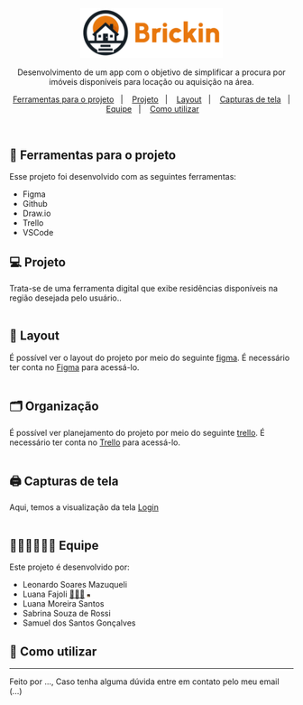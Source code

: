 

 
 <p align="center">
  <img alt="Logo" src="brickin-tcc.png" width="50%">
</p>


<p align="center">
Desenvolvimento de um app com o objetivo de simplificar a procura por imóveis disponíveis para locação ou aquisição na área.
</p>

<p align="center">
  <a href="#-tecnologias">Ferramentas para o projeto</a>&nbsp;&nbsp;&nbsp;|&nbsp;&nbsp;&nbsp;
  <a href="#-projeto">Projeto</a>&nbsp;&nbsp;&nbsp;|&nbsp;&nbsp;&nbsp;
  <a href="#-layout">Layout</a>&nbsp;&nbsp;&nbsp;|&nbsp;&nbsp;&nbsp;
  <a href="#-layout">Capturas de tela</a>&nbsp;&nbsp;&nbsp;|&nbsp;&nbsp;&nbsp;
  <a href="#-layout">Equipe</a>&nbsp;&nbsp;&nbsp;|&nbsp;&nbsp;&nbsp;
  <a href="#-layout">Como utilizar</a>&nbsp;&nbsp;&nbsp;
</p>

<br>

## 🚀 Ferramentas para o projeto

Esse projeto foi desenvolvido com as seguintes ferramentas:

- Figma
- Github
- Draw.io
- Trello
- VSCode
  
## 💻 Projeto

Trata-se de uma ferramenta digital que exibe residências disponíveis na região desejada pelo usuário.. <br><br>

## 🔖 Layout

É possível ver o layout do projeto por meio do seguinte [figma](https://www.figma.com/file/pidvCu2Ddg2vutkteW4ego/Untitled?type=design&node-id=32%3A31&mode=design&t=9zaxbJrbtP0sR5gV-1). É necessário ter conta no [Figma](https://figma.com) para acessá-lo. <br><br>

## 🗂️ Organização
É possível ver planejamento do projeto por meio do seguinte [trello](https://trello.com/invite/b/4wwvfOog/ATTI3431f6d8403d16f261cf6ea117fecdff85E7DBC1/brickin). É necessário ter conta no [Trello](https://trello.com/pt-BR/login) para acessá-lo. <br><br>

## 🖨️ Capturas de tela 
Aqui, temos a visualização da tela  [Login](https://github.com/luhFajoli/tcc/assets/117852533/55f90546-8959-4b1c-bd81-95c220f66433) <br><br>


## 👩🏼‍💻👨🏻‍💻 Equipe

Este projeto é desenvolvido por:

- Leonardo Soares Mazuqueli
- Luana Fajoli [👩🏼‍💻](euzinha.jpeg)  <img alt="Logo" src="euzinha.jpeg" width="1%">
- Luana Moreira Santos
- Sabrina Souza de Rossi
- Samuel dos Santos Gonçalves

 ## 📱 Como utilizar
 



---

Feito por ..., Caso tenha alguma dúvida entre em contato pelo meu email (...)
